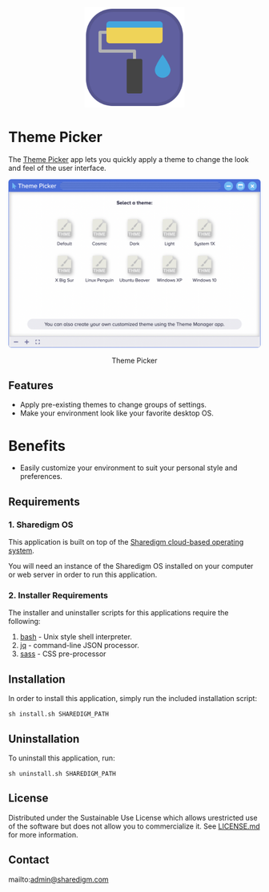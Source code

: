 <p align="center" style="text-align:center">
	<img src="images/icons/logo.svg" width="200">
</p>

# Theme Picker

The [Theme Picker](https://www.sharedigm.com/#apps/theme-picker) app lets you quickly apply a theme to change the look and feel of the user interface.

<p align="center" style="text-align:center">
	<img src="images/info/theme-picker.png" width="720" style="border-radius:6px" />
	<div align="center">Theme Picker</div>
</p>

## Features

- Apply pre-existing themes to change groups of settings.
- Make your environment look like your favorite desktop OS.

# Benefits

- Easily customize your environment to suit your personal style and preferences.

## Requirements

### 1. Sharedigm OS

This application is built on top of the [Sharedigm cloud-based operating system](https://github.com/Sharedigm/SharedigmOS).

You will need an instance of the Sharedigm OS installed on your computer or web server in order to run this application.

### 2. Installer Requirements

The installer and uninstaller scripts for this applications require the following:

1. [bash](https://en.wikipedia.org/wiki/Bash_(Unix_shell)) - Unix style shell interpreter. 
2. [jq](https://jqlang.github.io/jq/) - command-line JSON processor. 
2. [sass](https://sass-lang.com) - CSS pre-processor

## Installation

In order to install this application, simply run the included installation script:

```
sh install.sh SHAREDIGM_PATH
```

## Uninstallation

To uninstall this application, run:

```
sh uninstall.sh SHAREDIGM_PATH
```

<!-- LICENSE -->
## License

Distributed under the Sustainable Use License which allows urestricted use of the software but does not allow you to commercialize it. See [LICENSE.md](LICENSE.md) for more information.

<!-- CONTACT -->
## Contact

mailto:admin@sharedigm.com